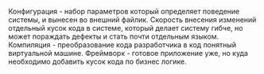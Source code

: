 Конфигурация - набор параметров который определяет поведение системы, и вынесен во внешний файлик. Скорость внесения изменений
отдельный кусок кода в системе, который делает систему гибче, но может пораждать дефекты и стать почти отдельным языком.
Компиляция - преобразование кода разработчика в  код понятный виртуальной машине. 
Фреймворк - готовое приложение уже, но куда необходимо добавить кусок кода по бизнес логике. 
